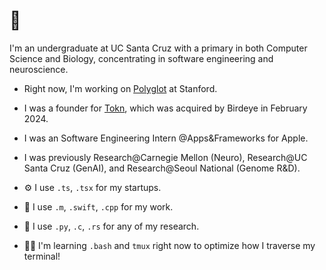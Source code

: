 # 👋 
I'm an undergraduate at UC Santa Cruz with a primary in both Computer Science and Biology, concentrating in software engineering and neuroscience.  

- Right now, I'm working on [Polyglot](https://landing-lime-five.vercel.app/) at Stanford.  

- I was a founder for [Tokn](https://tokn.so), which was acquired by Birdeye in February 2024.  

- I was an Software Engineering Intern @Apps&Frameworks for Apple.  

- I was previously Research@Carnegie Mellon (Neuro), Research@UC Santa Cruz (GenAI), and Research@Seoul National (Genome R&D).

- ⚙️ I use `.ts`, `.tsx` for my startups. 

- 💼 I use `.m`, `.swift`, `.cpp` for my work. 

- 🔎 I use `.py`, `.c`, `.rs` for any of my research.

- 🧑‍🎓 I'm learning `.bash` and `tmux` right now to optimize how I traverse my terminal!
